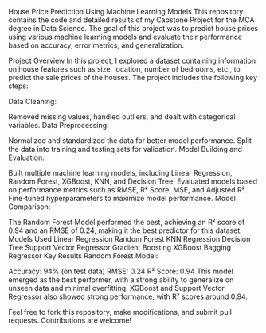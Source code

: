 House Price Prediction Using Machine Learning Models
This repository contains the code and detailed results of my Capstone Project for the MCA degree in Data Science. The goal of this project was to predict house prices using various machine learning models and evaluate their performance based on accuracy, error metrics, and generalization.

Project Overview
In this project, I explored a dataset containing information on house features such as size, location, number of bedrooms, etc., to predict the sale prices of the houses. The project includes the following key steps:

Data Cleaning:

Removed missing values, handled outliers, and dealt with categorical variables.
Data Preprocessing:

Normalized and standardized the data for better model performance.
Split the data into training and testing sets for validation.
Model Building and Evaluation:

Built multiple machine learning models, including Linear Regression, Random Forest, XGBoost, KNN, and Decision Tree.
Evaluated models based on performance metrics such as RMSE, R² Score, MSE, and Adjusted R².
Fine-tuned hyperparameters to maximize model performance.
Model Comparison:

The Random Forest Model performed the best, achieving an R² score of 0.94 and an RMSE of 0.24, making it the best predictor for this dataset.
Models Used
Linear Regression
Random Forest
KNN Regression
Decision Tree
Support Vector Regressor
Gradient Boosting
XGBoost
Bagging Regressor
Key Results
Random Forest Model:

Accuracy: 94% (on test data)
RMSE: 0.24
R² Score: 0.94
This model emerged as the best performer, with a strong ability to generalize on unseen data and minimal overfitting.
XGBoost and Support Vector Regressor also showed strong performance, with R² scores around 0.94.

Feel free to fork this repository, make modifications, and submit pull requests. Contributions are welcome!
